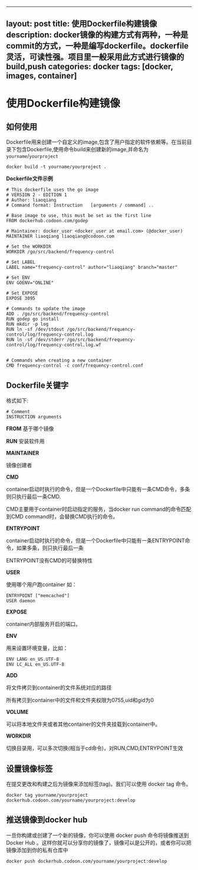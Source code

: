 
---
layout: post
title: 使用Dockerfile构建镜像
description: docker镜像的构建方式有两种，一种是commit的方式，一种是编写dockerfile。dockerfile灵活，可读性强。项目里一般采用此方式进行镜像的build,push
categories: docker
tags: [docker, images, container]
---

# 使用Dockerfile构建镜像

## 如何使用

Dockerfile用来创建一个自定义的image,包含了用户指定的软件依赖等。在当前目录下包含Dockerfile,使用命令build来创建新的image,并命名为`yourname`/`yourproject`

	docker build -t yourname/yourproject .

**Dockerfile文件示例**

	# This dockerfile uses the go image
	# VERSION 2 - EDITION 1
	# Author: liaoqiang
	# Command format: Instruction 	[arguments / command] ..

	# Base image to use, this must be set as the first line
	FROM dockerhub.codoon.com/godep

	# Maintainer: docker_user <docker_user at email.com> (@docker_user)
	MAINTAINER liaoqiang liaoqiang@codoon.com

	# Set the WORKDIR
	WORKDIR /go/src/backend/frequency-control

	# Set LABEL
	LABEL name="frequency-control" author="liaoqiang" branch="master"

	# Set ENV
	ENV GOENV="ONLINE"

	# Set EXPOSE
	EXPOSE 3095

	# Commands to update the image
	ADD . /go/src/backend/frequency-control
	RUN godep go install
	RUN mkdir -p log
	RUN ln -sf /dev/stdout /go/src/backend/frequency-control/log/frequency-control.log
	RUN ln -sf /dev/stderr /go/src/backend/frequency-control/log/frequency-control.log.wf


	# Commands when creating a new container
	CMD frequency-control -c conf/frequency-control.conf
	

## Dockerfile关键字

格式如下:

	# Comment
	INSTRUCTION arguments
	
**FROM**
基于哪个镜像

**RUN**
安装软件用

**MAINTAINER**

镜像创建者

**CMD**

container启动时执行的命令，但是一个Dockerfile中只能有一条CMD命令，多条则只执行最后一条CMD.


CMD主要用于container时启动指定的服务，当docker run command的命令匹配到CMD command时，会替换CMD执行的命令。

**ENTRYPOINT**

container启动时执行的命令，但是一个Dockerfile中只能有一条ENTRYPOINT命令，如果多条，则只执行最后一条


ENTRYPOINT没有CMD的可替换特性

**USER**

使用哪个用户跑container
如：

	ENTRYPOINT ["memcached"]
	USER daemon
	
**EXPOSE**

container内部服务开启的端口。

**ENV**

用来设置环境变量，比如：

	ENV LANG en_US.UTF-8
	ENV LC_ALL en_US.UTF-8
	
**ADD**


将文件<src>拷贝到container的文件系统对应的路径<dest>

所有拷贝到container中的文件和文件夹权限为0755,uid和gid为0

**VOLUME**

可以将本地文件夹或者其他container的文件夹挂载到container中。

**WORKDIR**

切换目录用，可以多次切换(相当于cd命令)，对RUN,CMD,ENTRYPOINT生效

## 设置镜像标签

在提交更改和构建之后为镜像来添加标签(tag)。我们可以使用 docker tag 命令。

	docker tag yourname/yourproject dockerhub.codoon.com/yourname/yourproject:develop

## 推送镜像到docker hub

一旦你构建或创建了一个新的镜像，你可以使用 docker push 命令将镜像推送到 Docker Hub 。这样你就可以分享你的镜像了，镜像可以是公开的，或者你可以把镜像添加到你的私有仓库中

	docker push dockerhub.codoon.com/yourname/yourproject:develop



